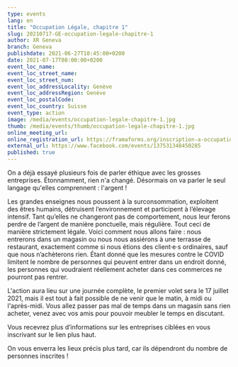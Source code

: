 ```yaml
---
type: events
lang: en
title: "Occupation Légale, chapitre 1"
slug: 20210717-GE-occupation-legale-chapitre-1
author: XR Geneva
branch: Geneva
publishdate: 2021-06-27T10:45:00+0200
date: 2021-07-17T08:00:00+0200
event_loc_name: 
event_loc_street_name: 
event_loc_street_num: 
event_loc_addressLocality: Genève
event_loc_addressRegion: Genève
event_loc_postalCode: 
event_loc_country: Suisse
event_type: action
image: /media/events/occupation-legale-chapitre-1.jpg
thumb: /media/events/thumb/occupation-legale-chapitre-1.jpg
online_meeting_url: 
online_registration_url: https://framaforms.org/inscription-a-occupation-legal-chapitre-1-1624100669
external_url: https://www.facebook.com/events/137531348450285
published: true
---
```

On a déjà essayé plusieurs fois de parler éthique avec les grosses entreprises. Étonnamment, rien n'a changé. Désormais on va parler le seul langage qu'elles comprennent : l'argent !

Les grandes enseignes nous poussent à la surconsommation, exploitent des êtres humains, détruisent l’environnement et participent à l’élevage intensif. Tant qu’elles ne changeront pas de comportement, nous leur ferons perdre de l’argent de manière ponctuelle, mais régulière. Tout ceci de manière strictement légale. Voici comment nous allons faire : nous entrerons dans un magasin ou nous nous assiérons à une terrasse de restaurant, exactement comme si nous étions des client·e·s ordinaires, sauf que nous n’achèterons rien. Étant donné que les mesures contre le COVID limitent le nombre de personnes qui peuvent entrer dans un endroit donné, les personnes qui voudraient réellement acheter dans ces commerces ne pourront pas rentrer.

L'action aura lieu sur une journée complète, le premier volet sera le 17 juillet 2021, mais il est tout à fait possible de ne venir que le matin, à midi ou l'après-midi. Vous allez passer pas mal de temps dans un magasin sans rien acheter, venez avec vos amis pour pouvoir meubler le temps en discutant.

Vous recevrez plus d’informations sur les entreprises ciblées en vous inscrivant sur le lien plus haut.

On vous enverra les lieux précis plus tard, car ils dépendront du nombre de personnes inscrites !
